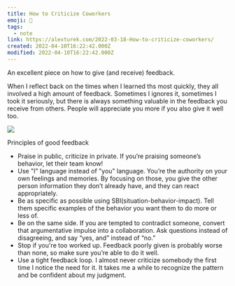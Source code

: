```yaml
---
title: How to Criticize Coworkers
emoji: 📝
tags:
  - note
link: https://alexturek.com/2022-03-18-How-to-criticize-coworkers/
created: 2022-04-10T16:22:42.000Z
modified: 2022-04-10T16:22:42.000Z
---
```


An excellent piece on how to give (and receive) feedback.

When I reflect back on the times when I learned ths most quickly, they all involved a high amount of feedback. Sometimes I ignores it, sometimes I took it seriously, but there is always something valuable in the feedback you receive from others. People will appreciate you more if you also give it well too.

![](https://alexturek.com/images/feedback-time.png)

Principles of good feedback

- Praise in public, criticize in private. If you’re praising someone’s behavior, let their team know!
- Use "I" language instead of "you" language. You’re the authority on your own feelings and memories. By focusing on those, you give the other person information they don’t already have, and they can react appropriately.
- Be as specific as possible using SBI(situation-behavior-impact). Tell them specific examples of the behavior you want them to do more or less of.
- Be on the same side. If you are tempted to contradict someone, convert that argumentative impulse into a collaboration. Ask questions instead of disagreeing, and say “yes, and” instead of “no.”
- Stop if you're too worked up. Feedback poorly given is probably worse than none, so make sure you’re able to do it well.
- Use a tight feedback loop. I almost never criticize somebody the first time I notice the need for it. It takes me a while to recognize the pattern and be confident about my judgment.
